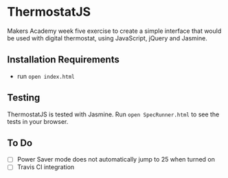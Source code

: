 ThermostatJS
===========

Makers Academy week five exercise to create a simple interface that would be used with digital thermostat, using JavaScript, jQuery and Jasmine.

Installation Requirements
-------

- run ```open index.html```

Testing
-------

ThermostatJS is tested with Jasmine. Run `open SpecRunner.html` to see the tests in your browser.

To Do
------

- [ ] Power Saver mode does not automatically jump to 25 when turned on
- [ ] Travis CI integration